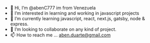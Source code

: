 - 👋 Hi, I’m @abenC777 im from Venezuela
- 👀 I’m interested in learning and working in javascript projects
- 🌱 I’m currently learning javascript, react, next.js, gatsby, node & express.
- 💞️ I’m looking to collaborate on any kind of project.
- 📫 How to reach me ... aben.duarte@gmail.com

<!---
abenC777/abenC777 is a ✨ special ✨ repository because its `README.md` (this file) appears on your GitHub profile.
You can click the Preview link to take a look at your changes.
--->
